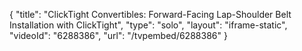 {
    "title": "ClickTight Convertibles: Forward-Facing Lap-Shoulder Belt Installation with ClickTight",
    "type": "solo",
    "layout": "iframe-static",
    "videoId": "6288386",
    "url": "\/tvpembed\/6288386"
}